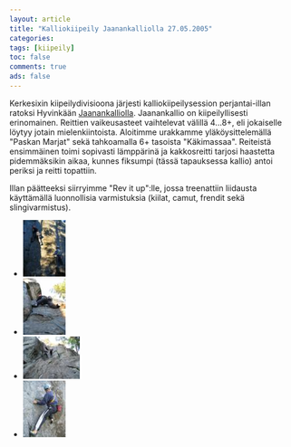 ```yaml
---
layout: article 
title: "Kalliokiipeily Jaanankalliolla 27.05.2005" 
categories: 
tags: [kiipeily]
toc: false 
comments: true 
ads: false 
---
```


Kerkesixin kiipeilydivisioona järjesti kalliokiipeilysession
perjantai-illan ratoksi Hyvinkään
[Jaanankalliolla](http://www.slouppi.net/cliff.phtml?cliff=Jaanankallio#).
Jaanankallio on kiipeilyllisesti erinomainen. Reittien vaikeusasteet
vaihtelevat välillä 4...8+, eli jokaiselle löytyy jotain
mielenkiintoista. Aloitimme urakkamme yläköysittelemällä "Paskan Marjat"
sekä tahkoamalla 6+ tasoista "Käkimassaa". Reiteistä ensimmäinen toimi
sopivasti lämppärinä ja kakkosreitti tarjosi haastetta pidemmäksikin
aikaa, kunnes fiksumpi (tässä tapauksessa kallio) antoi periksi ja
reitti topattiin.

Illan päätteeksi siirryimme "Rev it up":lle, jossa treenattiin liidausta
käyttämällä luonnollisia varmistuksia (kiilat, camut, frendit sekä
slingivarmistus).

<div class="image-gallery" markdown="1">

-   [![](/images/kalliokiipeily-jaanankalliolla-27.05.2005/Thumbnails/kiipeilykalliolla20050527_01b.jpg)](/images/kalliokiipeily-jaanankalliolla-27.05.2005/kiipeilykalliolla20050527_01b.jpg)
-   [![](/images/kalliokiipeily-jaanankalliolla-27.05.2005/Thumbnails/kiipeilykalliolla20050527_02b.jpg)](/images/kalliokiipeily-jaanankalliolla-27.05.2005/kiipeilykalliolla20050527_02b.jpg)
-   [![](/images/kalliokiipeily-jaanankalliolla-27.05.2005/Thumbnails/kiipeilykalliolla20050527_03b.jpg)](/images/kalliokiipeily-jaanankalliolla-27.05.2005/kiipeilykalliolla20050527_03b.jpg)
-   [![](/images/kalliokiipeily-jaanankalliolla-27.05.2005/Thumbnails/kiipeilykalliolla20050527_04b.jpg)](/images/kalliokiipeily-jaanankalliolla-27.05.2005/kiipeilykalliolla20050527_04b.jpg)

</div>
